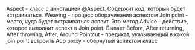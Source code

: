 Aspect - класс с аннотацией @Aspect. Содержит код, который будет
встраиваться.
Weaving - процесс оборачивания аспектом
Join point - место, куда будет встраиваться аспект. Это метод
Advice - действие, которое выполнит аспект в Join point. 
Бывает Before, After returning, After throwing, After, Around
Pointcut - предикат, указывающий в какой join point встроить
Aop proxy - обёрнутый аспектом класс